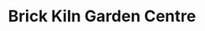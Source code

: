 ---
title: "Brick Kiln Garden Centre"
url: /chichester/brick-kiln-garden-centre/
shop: garden centre
---